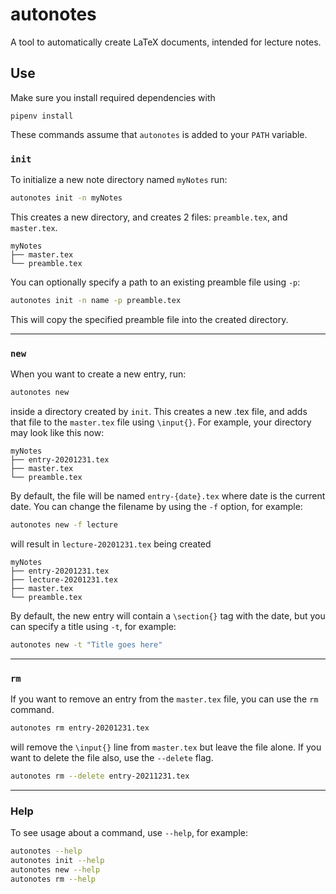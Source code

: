 # autonotes

A tool to automatically create LaTeX documents, intended for lecture notes.

## Use

Make sure you install required dependencies with

```
pipenv install
```

These commands assume that `autonotes` is added to your `PATH` variable.

### `init`

To initialize a new note directory named `myNotes` run:

```bash
autonotes init -n myNotes
```

This creates a new directory, and creates 2 files: `preamble.tex`, and `master.tex`.

```
myNotes
├── master.tex
└── preamble.tex
```

You can optionally specify a path to an existing preamble file using `-p`:

```bash
autonotes init -n name -p preamble.tex
```

This will copy the specified preamble file into the created directory.

---

### `new`

When you want to create a new entry, run:

```bash
autonotes new
```

inside a directory created by `init`.
This creates a new .tex file, and adds that file to the `master.tex` file using `\input{}`.
For example, your directory may look like this now:

```
myNotes
├── entry-20201231.tex
├── master.tex
└── preamble.tex
```

By default, the file will be named `entry-{date}.tex` where date is the current date.
You can change the filename by using the `-f` option, for example:

```bash
autonotes new -f lecture
```

will result in `lecture-20201231.tex` being created

```
myNotes
├── entry-20201231.tex
├── lecture-20201231.tex
├── master.tex
└── preamble.tex
```

By default, the new entry will contain a `\section{}` tag with the date, but you can specify a title using `-t`, for example:

```bash
autonotes new -t "Title goes here"
```

---

### `rm`

If you want to remove an entry from the `master.tex` file, you can use the `rm` command.

```bash
autonotes rm entry-20201231.tex
```

will remove the `\input{}` line from `master.tex` but leave the file alone.
If you want to delete the file also, use the `--delete` flag.

```bash
autonotes rm --delete entry-20211231.tex
```

---

### Help

To see usage about a command, use `--help`, for example:

```bash
autonotes --help
autonotes init --help
autonotes new --help
autonotes rm --help
```

